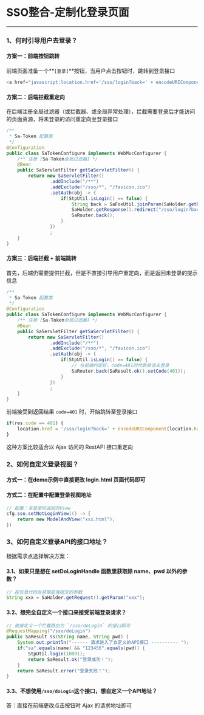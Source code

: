 # SSO整合-定制化登录页面

---

### 1、何时引导用户去登录？

#### 方案一：前端按钮跳转 
前端页面准备一个**`[登录]`**按钮，当用户点击按钮时，跳转到登录接口 
``` js
<a href="javascript:location.href='/sso/login?back=' + encodeURIComponent(location.href);">登录</a>
```

#### 方案二：后端拦截重定向
在后端注册全局过滤器（或拦截器、或全局异常处理），拦截需要登录后才能访问的页面资源，将未登录的访问重定向至登录接口 
``` java
/**
 * Sa-Token 配置类 
 */
@Configuration
public class SaTokenConfigure implements WebMvcConfigurer {
	/** 注册 [Sa-Token全局过滤器] */
    @Bean
    public SaServletFilter getSaServletFilter() {
        return new SaServletFilter()
        		.addInclude("/**")
        		.addExclude("/sso/*", "/favicon.ico")
        		.setAuth(obj -> {
        			if(StpUtil.isLogin() == false) {
        				String back = SaFoxUtil.joinParam(SaHolder.getRequest().getUrl(), SpringMVCUtil.getRequest().getQueryString());
        				SaHolder.getResponse().redirect("/sso/login?back=" + SaFoxUtil.encodeUrl(back));
        				SaRouter.back();
        			}
        		})
        		;
    }
}
```

#### 方案三：后端拦截 + 前端跳转 
首先，后端仍需要提供拦截，但是不直接引导用户重定向，而是返回未登录的提示信息 
```  java
/**
 * Sa-Token 配置类 
 */
@Configuration
public class SaTokenConfigure implements WebMvcConfigurer {
	/** 注册 [Sa-Token全局过滤器] */
    @Bean
    public SaServletFilter getSaServletFilter() {
        return new SaServletFilter()
        		.addInclude("/**")
        		.addExclude("/sso/*", "/favicon.ico")
        		.setAuth(obj -> {
        			if(StpUtil.isLogin() == false) {
        				// 与前端约定好，code=401时代表会话未登录 
        				SaRouter.back(SaResult.ok().setCode(401));
        			}
        		})
        		;
    }
}
```

前端接受到返回结果 `code=401` 时，开始跳转至登录接口
``` js
if(res.code == 401) {
	location.href = '/sso/login?back=' + encodeURIComponent(location.href);
}
```

这种方案比较适合以 Ajax 访问的 RestAPI 接口重定向 




### 2、如何自定义登录视图？

#### 方式一：在demo示例中直接更改 login.html 页面代码即可 

#### 方式二：在配置中配置登录视图地址 

``` java
// 配置：未登录时返回的View 
cfg.sso.setNotLoginView(() -> {
	return new ModelAndView("xxx.html");
})
```


### 3、如何自定义登录API的接口地址？
根据需求点选择解决方案：

#### 3.1、如果只是想在 setDoLoginHandle 函数里获取除 name、pwd 以外的参数？
``` java
// 在任意代码处获取前端提交的参数 
String xxx = SaHolder.getRequest().getParam("xxx");
```

#### 3.2、想完全自定义一个接口来接受前端登录请求？
``` java
// 直接定义一个拦截路由为 `/sso/doLogin` 的接口即可 
@RequestMapping("/sso/doLogin")
public SaResult ss(String name, String pwd) {
	System.out.println("------ 请求进入了自定义的API接口 ---------- ");
	if("sa".equals(name) && "123456".equals(pwd)) {
		StpUtil.login(10001);
		return SaResult.ok("登录成功！");
	}
	return SaResult.error("登录失败！");
}
```

#### 3.3、不想使用`/sso/doLogin`这个接口，想自定义一个API地址？

答：直接在前端更改点击按钮时 Ajax 的请求地址即可 

